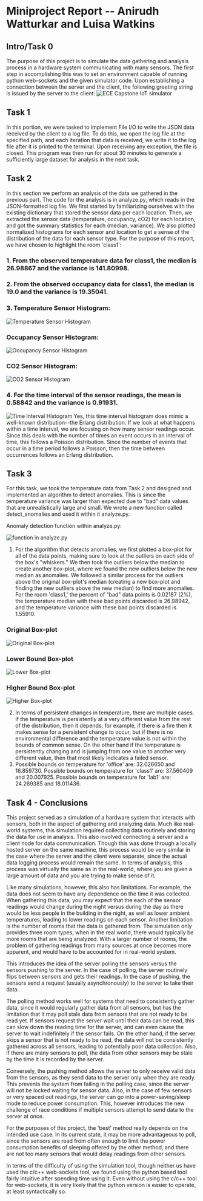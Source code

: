 # Miniproject Report -- Anirudh Watturkar and Luisa Watkins

## Intro/Task 0

The purpose of this project is to simulate the data gathering and analysis process in a hardware system communicating with many sensors. The first step in accomplishing this was to set an environment capable of running python web-sockets and the given simulator code. Upon establishing a connection between the server and the client, the following greeting string is issued by the server to the client:
![ECE Capstone IoT simulator](images/message.jpg)

## Task 1

In this portion, we were tasked to implement File I/O to write the JSON data received by the client to a log file. To do this, we open the log file at the specified path, and each iteration that data is received, we write it to the log file after it is printed to the terminal. Upon receiving any exception, the file is closed. This program was then run for about 30 minutes to generate a sufficiently large dataset for analysis in the next task.

## Task 2

In this section we perform an analysis of the data we gathered in the previous part. The code for the analysis is in analyze.py, which reads in the JSON-formatted log file. We first started by familiarizing ourselves with the existing dictionary that stored the sensor data per each location. Then, we extracted the sensor data (temperature, occupancy, cO2) for each location, and got the summary statistics for each (median, variance). We also plotted normalized histograms for each sensor and location to get a sense of the distribution of the data for each sensor type. For the purpose of this report, we have chosen to highlight the room 'class1':
### 1. From the observed temperature data for class1, the median is 26.98867 and the variance is 141.80998.
### 2. From the observed occupancy data for class1, the median is 19.0 and the variance is 19.35041.
### 3. Temperature Sensor Histogram:
![Temperature Sensor Histogram](images/temperature.jpg)
### Occupancy Sensor Histogram:
![Occupancy Sensor Histogram](images/occupancy.jpg)
### CO2 Sensor Histogram:
![CO2 Sensor Histogram](images/co2.jpg)
### 4. For the time interval of the sensor readings, the mean is 0.58842 and the variance is 0.91931.
![Time Interval Histogram](images/time_interval.jpg)
Yes, this time interval histogram does mimic a well-known distribution--the Erlang distribution. If we look at what happens within a time interval, we are focusing on how many sensor readings occur. Since this deals with the number of times an event occurs in an interval of time, this follows a Poisson distribution. Since the number of events that occur in a time period follows a Poisson, then the time between occurrences follows an Erlang distribution.

## Task 3

For this task, we took the temperature data from Task 2 and designed and implemented an algorithm to detect anomalies. This is since the temperature variance was larger than expected due to "bad" data values that are unrealistically large and small. We wrote a new function called detect_anomalies and used it within it analyze.py.

Anomaly detection function within analyze.py:

![function in analyze.py](images/anomalycode.jpg)

1. For the algorithm that detects anomalies, we first plotted a box-plot for all of the data points, making sure to look at the outliers on each side of the box's "whiskers." We then took the outliers below the median to create another box-plot, where we found the new outliers below the new median as anomalies. We followed a similar process for the outliers above the original box-plot's median (creating a new box-plot and finding the new outliers above the new median) to find more anomalies. For the room 'class1,' the percent of "bad" data points is 0.02187 (2%), the temperature median with these bad points discarded is 26.98942, and the temperature variance with these bad points discarded is 1.55910.

### Original Box-plot

![Original Box-plot](images/ogplot.jpg)

### Lower Bound Box-plot

![Lower Box-plot](images/lower.jpg)

### Higher Bound Box-plot

![Higher Box-plot](images/higher.jpg)

2. In terms of persistent changes in temperature, there are multiple cases. If the temperature is persistently at a very different value from the rest of the distribution, then it depends; for example, if there is a fire then it makes sense for a persistent change to occur, but if there is no environmental difference and the temperature value is not within the bounds of common sense. On the other hand if the temperature is persistently changing and is jumping from one value to another very different value, then that most likely indicates a failed sensor.
3. Possible bounds on temperature for 'office' are: 32.026650 and 16.859730. Possible bounds on temperature for 'class1' are: 37.560409 and 20.007925. Possible bounds on temperature for 'lab1' are: 24.269385 and 18.011436.

## Task 4 - Conclusions

This project served as a simulation of a hardware system that interacts with sensors, both in the aspect of gathering and analyzing data. Much like real-world systems, this simulation required collecting data routinely and storing the data for use in analysis. This also involved connecting a server and a client node for data communication. Though this was done through a locally hosted server on the same machine, this process would be very similar in the case where the server and the client were separate, since the actual data logging process would remain the same. In terms of analysis, this process was virtually the same as in the real-world, where you are given a large amount of data and you are trying to make sense of it.

Like many simulations, however, this also has limitations. For example, the data does not seem to have any dependence on the time it was collected. When gathering this data, you may expect that the each of the sensor readings would change during the night versus during the day as there would be less people in the building in the night, as well as lower ambient temperatures, leading to lower readings on each sensor. Another limitation is the number of rooms that the data is gathered from. The simulation only provides three room types, when in the real world, there would typically be more rooms that are being analyzed. With a larger number of rooms, the problem of gathering readings from many sources at once becomes more apparent, and would have to be accounted for in real-world system.

This introduces the idea of the server polling the sensors versus the sensors pushing to the server. In the case of polling, the server routinely flips between sensors and gets their readings. In the case of pushing, the sensors send a request (usually asynchronously) to the server to take their data.

The polling method works well for systems that need to consistently gather data, since it would regularly gather data from all sensors, but has the limitation that it may poll stale data from sensors that are not ready to be read yet. If sensors request the server wait until their data can be read, this can slow down the reading time for the server, and can even cause the server to wait indefinitely if the sensor fails. On the other hand, if the server skips a sensor that is not ready to be read, the data will not be consistently gathered across all sensors, leading to potentially poor data collection. Also, if there are many sensors to poll, the data from other sensors may be stale by the time it is recorded by the server.

Conversely, the pushing method allows the server to only receive valid data from the sensors, as they send data to the server only when they are ready. This prevents the system from failing in the polling case, since the server will not be locked waiting for sensor data. Also, in the case of few sensors or very spaced out readings, the server can go into a power-saving/sleep mode to reduce power consumption. This, however introduces the new challenge of race conditions if multiple sensors attempt to send data to the server at once.

For the purposes of this project, the 'best' method really depends on the intended use case. In its current state, it may be more advantageous to poll, since the sensors are read from often enough to limit the power consumption benefits of sleeping offered by the other method, and there are not too many sensors that would delay readings from other sensors.

In terms of the difficulty of using the simulation tool, though neither us have used the c/c++ web-sockets tool, we found using the python based tool fairly intuitive after spending time using it. Even without using the c/c++ tool for web-sockets, it is very likely that the python version is easier to operate, at least syntactically so.

